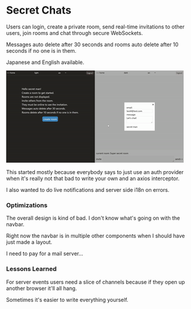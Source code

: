 # Secret Chats

Users can login, create a private room, send real-time invitations to other users, join rooms and chat through secure WebSockets.

Messages auto delete after 30 seconds and rooms auto delete after 10 seconds if no one is in them.

Japanese and English available.

![](https://github.com/TravyTheDev/personal-site/raw/main/public/images/private-chats.gif?raw=true)

This started mostly because everybody says to just use an auth provider when it's really not that bad to write your own and an axios interceptor. 

I also wanted to do live notifications and server side i18n on errors.

### Optimizations

The overall design is kind of bad. I don't know what's going on with the navbar. 

Right now the navbar is in multiple other components when I should have just made a layout.

I need to pay for a mail server...

### Lessons Learned

For server events users need a slice of channels because if they open up another browser it'll all hang.

Sometimes it's easier to write everything yourself.